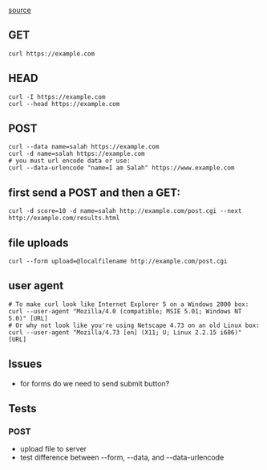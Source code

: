 [source](https://curl.haxx.se/docs/httpscripting.html)

## GET
```
curl https://example.com
```

## HEAD
```
curl -I https://example.com
curl --head https://example.com
```

## POST
```
curl --data name=salah https://example.com
curl -d name=salah https://example.com
# you must url encode data or use:
curl --data-urlencode "name=I am Salah" https://www.example.com
```

## first send a POST and then a GET:
```
curl -d score=10 -d name=salah http://example.com/post.cgi --next http://example.com/results.html
```

## file uploads
```
curl --form upload=@localfilename http://example.com/post.cgi
```

## user agent
```
# To make curl look like Internet Explorer 5 on a Windows 2000 box:
curl --user-agent "Mozilla/4.0 (compatible; MSIE 5.01; Windows NT 5.0)" [URL]
# Or why not look like you're using Netscape 4.73 on an old Linux box:
curl --user-agent "Mozilla/4.73 [en] (X11; U; Linux 2.2.15 i686)" [URL]
```


## Issues
+ for forms do we need to send submit button?


## Tests
### POST
+ upload file to server
+ test difference between --form, --data, and --data-urlencode
